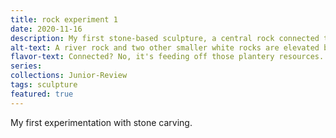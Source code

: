 ```yaml
---
title: rock experiment 1
date: 2020-11-16
description: My first stone-based sculpture, a central rock connected to two other smaller white rocks, elevated on a "rough" plaster base.
alt-text: A river rock and two other smaller white rocks are elevated by rods on a platform, connected with a wire.
flavor-text: Connected? No, it's feeding off those plantery resources.
series:
collections: Junior-Review
tags: sculpture
featured: true
---
```

My first experimentation with stone carving.
